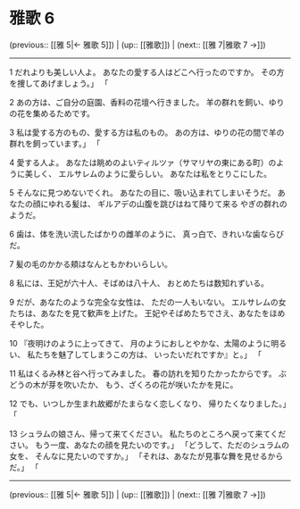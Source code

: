# 雅歌 6

(previous:: [[雅 5|← 雅歌 5]]) | (up:: [[雅歌]]) | (next:: [[雅 7|雅歌 7 →]])

***


1 だれよりも美しい人よ。 あなたの愛する人はどこへ行ったのですか。 その方を捜してあげましょう。」 「 

2 あの方は、ご自分の庭園、香料の花壇へ行きました。 羊の群れを飼い、ゆりの花を集めるためです。 

3 私は愛する方のもの、愛する方は私のもの。 あの方は、ゆりの花の間で羊の群れを飼っています。」 「 

4 愛する人よ。 あなたは眺めのよいティルツァ（サマリヤの東にある町）のように美しく、 エルサレムのように愛らしい。 あなたは私をとりこにした。 

5 そんなに見つめないでくれ。 あなたの目に、吸い込まれてしまいそうだ。 あなたの顔にゆれる髪は、 ギルアデの山腹を跳びはねて降りて来る やぎの群れのようだ。 

6 歯は、体を洗い流したばかりの雌羊のように、 真っ白で、きれいな歯ならびだ。 

7 髪の毛のかかる頬はなんともかわいらしい。 

8 私には、王妃が六十人、そばめは八十人、 おとめたちは数知れずいる。 

9 だが、あなたのような完全な女性は、 ただの一人もいない。 エルサレムの女たちは、あなたを見て歓声を上げた。 王妃やそばめたちでさえ、あなたをほめそやした。 

10 『夜明けのように上ってきて、 月のようにおしとやかな、太陽のように明るい、 私たちを魅了してしまうこの方は、 いったいだれですか』と。」 「 

11 私はくるみ林と谷へ行ってみました。 春の訪れを知りたかったからです。 ぶどうの木が芽を吹いたか、 もう、ざくろの花が咲いたかを見に。 

12 でも、いつしか生まれ故郷がたまらなく恋しくなり、 帰りたくなりました。」 「 

13 シュラムの娘さん、帰って来てください。 私たちのところへ戻って来てください。 もう一度、あなたの顔を見たいのです。」 「どうして、ただのシュラムの女を、 そんなに見たいのですか。」 「それは、あなたが見事な舞を見せるからだ。」 「

***

(previous:: [[雅 5|← 雅歌 5]]) | (up:: [[雅歌]]) | (next:: [[雅 7|雅歌 7 →]])

